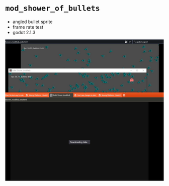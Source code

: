 # `mod_shower_of_bullets`

- angled bullet sprite
- frame rate test
- godot 2.1.3

![preview](docs/image.jpg)